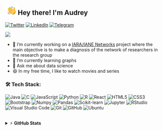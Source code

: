 <img src="./assets/Hand%20Wave.gif" width='40' align="left"/><h2>Hey there! I'm Audrey</h2>
[![Twitter](https://img.shields.io/badge/Twitter-%231DA1F2.svg?&style=flat-square&logo=twitter&logoColor=white)](https://twitter.com/audreyemmely) [![LinkedIn](https://img.shields.io/badge/LinkedIn-%230077B5.svg?&style=flat-square&logo=linkedin&logoColor=white)](https://linkedin.com/in/audrey-vasconcelos) [![Telegram](https://img.shields.io/badge/Telegram-2CA5E0?style=flat-square&logo=telegram&logoColor=white)](https://t.me/audreyemmely)

<img src="https://komarev.com/ghpvc/?username=audreyemmely&color=blueviolet" align="left">

<br/>

- 🔭 I’m currently working on a [IARA/IANE Networks](https://fbln.me/ia-ne/overview/) project where the main objective is to make a diagnosis of the network of researchers in the research group
- 🌱 I’m currently learning graphs
- 💬 Ask me about data science
- 😄 In my free time, I like to watch movies and series


### 🛠️ Tech Stack:

![Java](https://img.shields.io/badge/-Java-black?style=flat-square&logo=java)
![C](https://img.shields.io/badge/-C-black?style=flat-square&logo=c)
![JavaScript](https://img.shields.io/badge/-Javascript-black?style=flat-square&logo=javascript)
![Python](https://img.shields.io/badge/-Python-black?style=flat-square&logo=python)
![R](https://img.shields.io/badge/-R-black?style=flat-square&logo=r)
![React](https://img.shields.io/badge/-React-black?style=flat-square&logo=react)
![HTML5](https://img.shields.io/badge/-HTML5-black?style=flat-square&logo=html5&logoColor=white)
![CSS3](https://img.shields.io/badge/-CSS3-black?style=flat-square&logo=css3)
![Bootstrap](https://img.shields.io/badge/-Bootstrap-black?style=flat-square&logo=bootstrap)
![Numpy](https://img.shields.io/badge/-Numpy-black?style=flat-square&logo=numpy)
![Pandas](https://img.shields.io/badge/-Pandas-black?style=flat-square&logo=pandas)
![Scikit-learn](https://img.shields.io/badge/-Sklearn-black?style=flat-square&logo=scikit-learn)
![Jupyter](https://img.shields.io/badge/-Jupyter-black?style=flat-square&logo=jupyter)
![RStudio](https://img.shields.io/badge/-RStudio-black?style=flat-square&logo=rstudio)
![Visual Studio Code](https://img.shields.io/badge/-Visual%20Studio%20Code-black?style=flat-square&logo=visual-studio-code)
![Git](https://img.shields.io/badge/-Git-black?style=flat-square&logo=git)
![GitHub](https://img.shields.io/badge/-GitHub-black?style=flat-square&logo=github)
![Ubuntu](https://img.shields.io/badge/-Ubuntu-black?style=flat-square&logo=ubuntu)

<br/>

<details>
    <summary>&#9889 <b>GitHub Stats</b></summary><br/>

[![My Github Stats](https://github-readme-stats.vercel.app/api?username=audreyemmely&show_icons=true&theme=midnight-purple)](https://github.com/audreyemmely/github-readme-stats) [![Top Language](https://github-readme-stats.vercel.app/api/top-langs/?username=audreyemmely&layout=compact&theme=midnight-purple)](https://github.com/audreyemmely/github-readme-stats)

</details>
